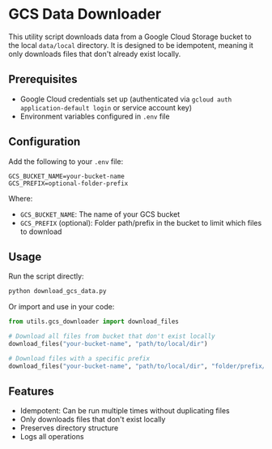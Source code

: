 # GCS Data Downloader

This utility script downloads data from a Google Cloud Storage bucket to the local `data/local` directory. It is designed to be idempotent, meaning it only downloads files that don't already exist locally.

## Prerequisites

- Google Cloud credentials set up (authenticated via `gcloud auth application-default login` or service account key)
- Environment variables configured in `.env` file

## Configuration

Add the following to your `.env` file:

```
GCS_BUCKET_NAME=your-bucket-name
GCS_PREFIX=optional-folder-prefix
```

Where:
- `GCS_BUCKET_NAME`: The name of your GCS bucket
- `GCS_PREFIX` (optional): Folder path/prefix in the bucket to limit which files to download

## Usage

Run the script directly:

```bash
python download_gcs_data.py
```

Or import and use in your code:

```python
from utils.gcs_downloader import download_files

# Download all files from bucket that don't exist locally
download_files("your-bucket-name", "path/to/local/dir")

# Download files with a specific prefix
download_files("your-bucket-name", "path/to/local/dir", "folder/prefix/")
```

## Features

- Idempotent: Can be run multiple times without duplicating files
- Only downloads files that don't exist locally
- Preserves directory structure
- Logs all operations 
